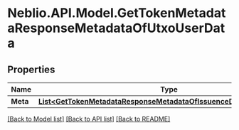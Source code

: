 # Neblio.API.Model.GetTokenMetadataResponseMetadataOfUtxoUserData
## Properties

Name | Type | Description | Notes
------------ | ------------- | ------------- | -------------
**Meta** | [**List&lt;GetTokenMetadataResponseMetadataOfIssuenceDataUserDataMeta&gt;**](GetTokenMetadataResponseMetadataOfIssuenceDataUserDataMeta.md) |  | [optional] 

[[Back to Model list]](../README.md#documentation-for-models) [[Back to API list]](../README.md#documentation-for-api-endpoints) [[Back to README]](../README.md)

